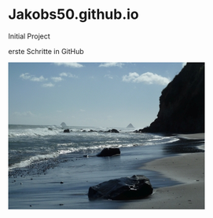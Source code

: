 # Jakobs50.github.io
Initial Project

erste Schritte in GitHub

![nur nzl](https://github.com/Jakobs50/jakobs50.github.io/blob/master/nzl.jpg "nzl")
